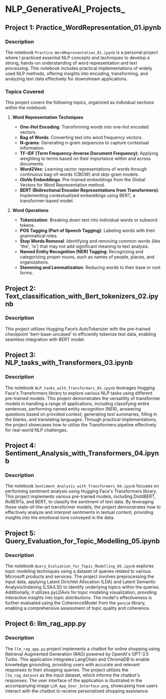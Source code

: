 # NLP_GenerativeAI_Projects_

## Project 1: Practice_WordRepresentation_01.ipynb

### Description

The notebook `Practice_WordRepresentation_01.ipynb` is a personal project where I practiced essential NLP concepts and techniques to develop a strong, hands-on understanding of word representation and text processing. This notebook includes practical implementations of widely used NLP methods, offering insights into encoding, transforming, and analyzing text data effectively for downstream applications.

### Topics Covered

This project covers the following topics, organized as individual sections within the notebook:

1. **Word Representation Techniques**
    - **One-Hot Encoding**: Transforming words into one-hot encoded vectors.
    - **Bag of Words**: Converting text into word frequency vectors.
    - **N-grams**: Generating n-gram sequences to capture contextual information.
    - **TF-IDF (Term Frequency-Inverse Document Frequency)**: Applying weighting to terms based on their importance within and across documents.
    - **Word2Vec**: Learning vector representations of words through continuous bag-of-words (CBOW) and skip-gram models.
    - **GloVe Embeddings**: Pre-trained embeddings from the Global Vectors for Word Representation method.
    - **BERT (Bidirectional Encoder Representations from Transformers)**: Implementing contextualized embeddings using BERT, a transformer-based model.

2. **Word Operations**
    - **Tokenization**: Breaking down text into individual words or subword tokens.
    - **POS Tagging (Part of Speech Tagging)**: Labeling words with their grammatical roles.
    - **Stop Words Removal**: Identifying and removing common words (like 'the', 'is') that may not add significant meaning to text analysis.
    - **Named Entity Recognition (NER) Tagging**: Recognizing and categorizing proper nouns, such as names of people, places, and organizations.
    - **Stemming and Lemmatization**: Reducing words to their base or root forms.
	
## Project 2: Text_classification_with_Bert_tokenizers_02.ipynb

### Description

This project utilizes Hugging Face’s AutoTokenizer with the pre-trained checkpoint 'bert-base-uncased' to efficiently tokenize text data, enabling seamless integration with BERT model.

## Project 3: NLP_tasks_with_Transformers_03.ipynb

### Description

The notebook `NLP_tasks_with_Transformers_03.ipynb` leverages Hugging Face's Transformers library to explore various NLP tasks using different pre-trained models. This project demonstrates the versatility of transformer models in handling a range of applications, including classifying entire sentences, performing named entity recognition (NER), answering questions based on provided context, generating text summaries, filling in the blanks, and translating languages. Through practical implementations, the project showcases how to utilize the Transformers pipeline effectively for real-world NLP challenges.

## Project 4: Sentiment_Analysis_with_Transformers_04.ipynb

### Description

The notebook `Sentiment_Analysis_with_Transformers_04.ipynb` focuses on performing sentiment analysis using Hugging Face's Transformers library. This project implements various pre-trained models, including DistilBERT, RoBERTa, and BERT, to classify the sentiment of text data. By leveraging these state-of-the-art transformer models, the project demonstrates how to effectively analyze and interpret sentiments in textual content, providing insights into the emotional tone conveyed in the data.

## Project 5: Query_Evaluation_for_Topic_Modelling_05.ipynb

### Description

The notebook `Query_Evaluation_for_Topic_Modelling_05.ipynb` explores topic modeling techniques using a dataset of queries related to various Microsoft products and services. The project involves preprocessing the input data, applying Latent Dirichlet Allocation (LDA) and Latent Semantic Analysis/Indexing (LSA/LSI) to identify underlying topics within the queries. Additionally, it utilizes pyLDAvis for topic modeling visualization, providing interactive insights into topic distributions. The model's effectiveness is further evaluated using the CoherenceModel from the `gensim` library, enabling a comprehensive assessment of topic quality and coherence.

## Project 6: llm_rag_app.py

### Description

The `llm_rag_app.py` project implements a chatbot for online shopping using Retrieval Augmented Generation (RAG) powered by OpenAI's GPT-3.5 Turbo. This application integrates LangChain and ChromaDB to enable knowledge grounding, providing users with accurate and relevant responses to their shopping queries. The project utilizes the `llm_rag_dataset` as the input dataset, which informs the chatbot's responses. The user interface of the application is illustrated in the accompanying image `LLM_App_User_Interface.png`, showcasing how users interact with the chatbot to receive personalized shopping assistance.


